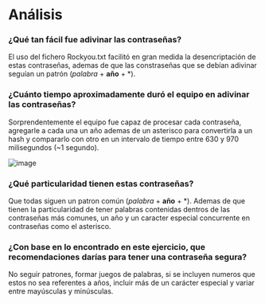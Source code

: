 # Análisis

### ¿Qué tan fácil fue adivinar las contraseñas? 
El uso del fichero Rockyou.txt facilitó en gran medida la desencriptación de estas contraseñas, ademas de que las constraseñas que se debían adivinar seguían un patrón (*palabra* + **año** + *).

### ¿Cuánto tiempo aproximadamente duró el equipo en adivinar las contraseñas?
Sorprendentemente el equipo fue capaz de procesar cada contraseña, agregarle a cada una un año ademas de un asterisco para convertirla a un hash y compararlo con otro en un intervalo de tiempo entre 630 y 970  milisegundos (~1 segundo).

![image](https://github.com/user-attachments/assets/ab7c1f5f-909f-4335-8910-bed4a4f81b9c)

### ¿Qué particularidad tienen estas contraseñas? 
Que todas siguen un patron común (*palabra* + **año** + *). Ademas de que tienen la particularidad de tener palabras contenidas dentros de las contraseñas más comunes, un año y un caracter especial concurrente en contraseñas como el asterisco.

### ¿Con base en lo encontrado en este ejercicio, que recomendaciones darías para tener una contraseña segura? 
No seguir patrones, formar juegos de palabras, si se incluyen numeros que estos no sea referentes a años, incluir más de un carácter especial y variar entre mayúsculas y minúsculas. 
